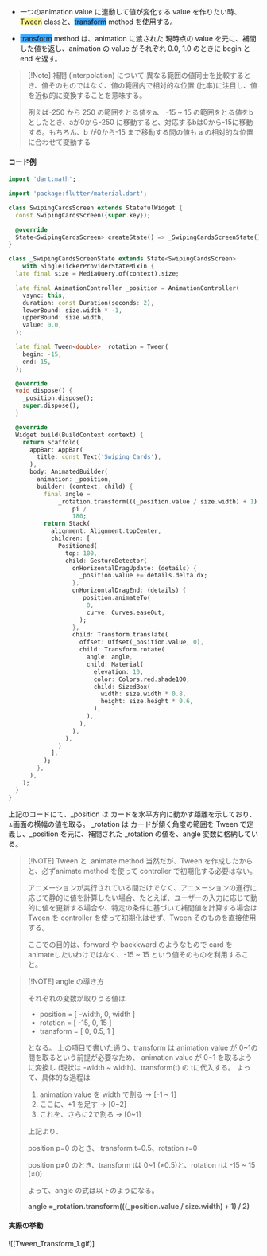 
- 一つのanimation value に連動して値が変化する value を作りたい時、<span style="background:#fff88f">Tween</span> classと、<span style="background:#40a9ff">transform</span> method を使用する。

- <span style="background:#40a9ff">transform</span> method は、animation に渡された 現時点の value を元に、補間した値を返し、animation の value がそれぞれ 0.0, 1.0 のときに begin と end を返す。


> [!Note] 補間 (interpolation) について
> 異なる範囲の値同士を比較するとき、値そのものではなく、値の範囲内で相対的な位置 (比率)に注目し、値を近似的に変換することを意味する。
> 
> 例えば-250 から 250 の範囲をとる値をa、 -15 ~ 15 の範囲をとる値をbとしたとき、aが0から-250 に移動すると、対応するbは0から-15に移動する。もちろん、b が0から-15 まで移動する間の値も a の相対的な位置に合わせて変動する


#### コード例
```dart
import 'dart:math';

import 'package:flutter/material.dart';

class SwipingCardsScreen extends StatefulWidget {
  const SwipingCardsScreen({super.key});

  @override
  State<SwipingCardsScreen> createState() => _SwipingCardsScreenState();
}

class _SwipingCardsScreenState extends State<SwipingCardsScreen>
    with SingleTickerProviderStateMixin {
  late final size = MediaQuery.of(context).size;

  late final AnimationController _position = AnimationController(
    vsync: this,
    duration: const Duration(seconds: 2),
    lowerBound: size.width * -1,
    upperBound: size.width,
    value: 0.0,
  );

  late final Tween<double> _rotation = Tween(
    begin: -15,
    end: 15,
  );

  @override
  void dispose() {
    _position.dispose();
    super.dispose();
  }

  @override
  Widget build(BuildContext context) {
    return Scaffold(
      appBar: AppBar(
        title: const Text('Swiping Cards'),
      ),
      body: AnimatedBuilder(
        animation: _position,
        builder: (context, child) {
          final angle =
              _rotation.transform(((_position.value / size.width) + 1) / 2) *
                  pi /
                  180;
          return Stack(
            alignment: Alignment.topCenter,
            children: [
              Positioned(
                top: 100,
                child: GestureDetector(
                  onHorizontalDragUpdate: (details) {
                    _position.value += details.delta.dx;
                  },
                  onHorizontalDragEnd: (details) {
                    _position.animateTo(
                      0,
                      curve: Curves.easeOut,
                    );
                  },
                  child: Transform.translate(
                    offset: Offset(_position.value, 0),
                    child: Transform.rotate(
                      angle: angle,
                      child: Material(
                        elevation: 10,
                        color: Colors.red.shade100,
                        child: SizedBox(
                          width: size.width * 0.8,
                          height: size.height * 0.6,
                        ),
                      ),
                    ),
                  ),
                ),
              )
            ],
          );
        },
      ),
    );
  }
}

```

上記のコードにて、\_position は カードを水平方向に動かす距離を示しており、±画面の横幅の値を取る。
\_rotation は カードが傾く角度の範囲を Tween で定義し、\_position を元に、補間された \_rotation の値を、angle 変数に格納している。


> [!NOTE] Tween と .animate method
> 当然だが、Tween を作成したからと、必ずanimate method を使って controller で初期化する必要はない。
> 
> アニメーションが実行されている間だけでなく、アニメーションの進行に応じて静的に値を計算したい場合、たとえば、ユーザーの入力に応じて動的に値を更新する場合や、特定の条件に基づいて補間値を計算する場合は Tween を controller を使って初期化はせず、Tween そのものを直接使用する。
> 
> ここでの目的は、forward や backkward のようなもので card を animateしたいわけではなく、-15 ~ 15 という値そのものを利用すること。



> [!NOTE] angle の導き方
> 
> それぞれの変数が取りうる値は
> 
> - position = [ -width, 0, width ]
> - rotation = [ -15, 0, 15 ] 
>- transform = [ 0, 0.5, 1 ] 
> 
> となる。
> 上の項目で書いた通り、transform は animation value が 0~1の間を取るという前提が必要なため、 animation value が 0~1 を取るように変換し (現状は -width ~ width)、transform(t) の tに代入する。
> よって、具体的な過程は
> 
> 1. animation value を width で割る → [-1 ~ 1]
> 2. ここに、+1 を足す → [0~2]
> 3. これを、さらに2で割る → [0~1]
>    
>   上記より、 
>   
>   position p=0 のとき、 transform t=0.5、rotation r=0
>   
>   position p≠0 のとき、transform tは  0~1 (≠0.5)と、rotation rは -15 ~ 15 (≠0)
>    
>  よって、angle の式は以下のようになる。
>  
> **angle =\_rotation.transform(((_position.value / size.width) + 1) / 2)**

#### 実際の挙動
![[Tween_Transform_1.gif]]